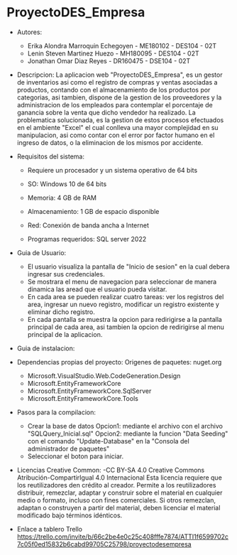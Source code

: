 # ProyectoDES_Empresa

* Autores:
	- Erika Alondra Marroquin Echegoyen - ME180102 - DES104 - 02T
	- Lenin Steven Martinez Huezo - MH180095 - DES104 - 02T
	- Jonathan Omar Diaz Reyes - DR160475 - DSE104 - 02T

* Descripcion:
La aplicacion web "ProyectoDES_Empresa", es un gestor de inventarios asi como el registro de compras y ventas asociadas a productos, contando con el almacenamiento de los productos por categorias, asi tambien, dispone de la gestion de los proveedores y la administracion de los empleados para contemplar el porcentaje de ganancia sobre la venta que dicho vendedor ha realizado.
La problematica solucionada, es la gestion de estos procesos efectuados en el ambiente "Excel" el cual conlleva una mayor complejidad en su manipulacion, asi como contar con el error por factor humano en el ingreso de datos, o la eliminacion de los mismos por accidente.

* Requisitos del sistema:
	- Requiere un procesador y un sistema operativo de 64 bits
	- SO: Windows 10 de 64 bits
	- Memoria: 4 GB de RAM
	- Almacenamiento: 1 GB de espacio disponible
	- Red: Conexión de banda ancha a Internet

	- Programas requeridos: SQL server 2022

* Guia de Usuario:
	- El usuario visualiza la pantalla de "Inicio de sesion" en la cual debera ingresar sus credenciales.
	- Se mostrara el menu de navegacion para seleccionar de manera dinamica las aread que el usuario pueda visitar.
	- En cada area se pueden realizar cuatro tareas: ver los registros del area, ingresar un nuevo registro, modificar un registro existente y eliminar dicho registro.
	- En cada pantalla se muestra la opcion para redirigirse a la pantalla principal de cada area, asi tambien la opcion de redirigirse al menu principal de la aplicacion.

* Guia de instalacion:


* Dependencias propias del proyecto:
	Origenes de paquetes: nuget.org
	- Microsoft.VisualStudio.Web.CodeGeneration.Design
	- Microsoft.EntityFrameworkCore
	- Microsoft.EntityFrameworkCore.SqlServer
	- Microsoft.EntityFrameworkCore.Tools

* Pasos para la compilacion:
	- Crear la base de datos 
	Opcion1: mediante el archivo con el archivo "SQLQuery_Inicial.sql"
	Opcion2: mediante la funcion "Data Seeding" con el comando "Update-Database" en la "Consola del administrador de paquetes"
	- Seleccionar el boton para iniciar.

* Licencias Creative Common:
	-CC BY-SA 4.0
	Creative Commons Atribución-CompartirIgual 4.0 Internacional
	Esta licencia requiere que los reutilizadores den crédito al creador. Permite a los reutilizadores distribuir, remezclar, adaptar y construir sobre el material en cualquier medio o formato, incluso con fines comerciales. Si otros remezclan, adaptan o construyen a partir del material, deben licenciar el material modificado bajo términos idénticos.

* Enlace a tablero Trello
	https://trello.com/invite/b/66c2be4e0c25c408fffe7874/ATTI1f6599702c7c05f0ed15832b6cabd99705C25798/proyectodesempresa


